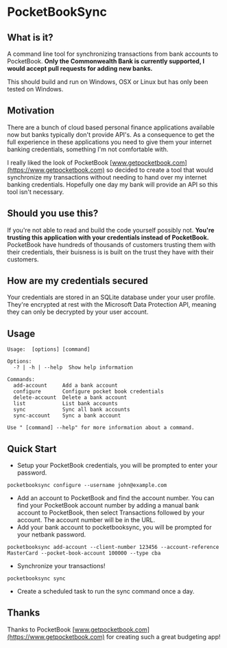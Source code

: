 PocketBookSync
==============

What is it?
-----------
A command line tool for synchronizing transactions from bank accounts to PocketBook. **Only the Commonwealth Bank is currently supported, I would accept pull requests for adding new banks.**

This should build and run on Windows, OSX or Linux but has only been tested on Windows.

Motivation
----------
There are a bunch of cloud based personal finance applications available now but banks typically don't provide API's. As a consequence to get the full experience in these applications you need to give them your internet banking credentials, something I'm not comfortable with.

I really liked the look of PocketBook [www.getpocketbook.com](https://www.getpocketbook.com) so decided to create a tool that would synchronize my transactions without needing to hand over my internet banking credentials. Hopefully one day my bank will provide an API so this tool isn't necessary.

Should you use this?
--------------------
If you're not able to read and build the code yourself possibly not. **You're trusting this application with your credentials instead of PocketBook.** PocketBook have hundreds of thousands of customers trusting them with their credentials, their buisness is is built on the trust they have with their customers.

How are my credentials secured
------------------------------
Your credentials are stored in an SQLite database under your user profile. They're encrypted at rest with the Microsoft Data Protection API, meaning they can only be decrypted by your user account.

Usage
-----
```
Usage:  [options] [command]

Options:
  -? | -h | --help  Show help information

Commands:
  add-account     Add a bank account
  configure       Configure pocket book credentials
  delete-account  Delete a bank account
  list            List bank accounts
  sync            Sync all bank accounts
  sync-account    Sync a bank account

Use " [command] --help" for more information about a command.
```

Quick Start
-----------
* Setup your PocketBook credentials, you will be prompted to enter your password.
```
pocketbooksync configure --username john@example.com
```
* Add an account to PocketBook and find the account number.
You can find your PocketBook account number by adding a manual bank account to PocketBook, then select Transactions followed by your account. The account number will be in the URL.
* Add your bank account to pocketbooksync, you will be prompted for your netbank password.
```
pocketbooksync add-account --client-number 123456 --account-reference MasterCard --pocket-book-account 100000 --type cba
```
* Synchronize your transactions!
```
pocketbooksync sync
```
* Create a scheduled task to run the sync command once a day.

Thanks
------
Thanks to PocketBook [www.getpocketbook.com](https://www.getpocketbook.com) for creating such a great budgeting app!
